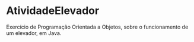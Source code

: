 # AtividadeElevador
Exercício de Programação Orientada a Objetos, sobre o funcionamento de um elevador, em Java.
